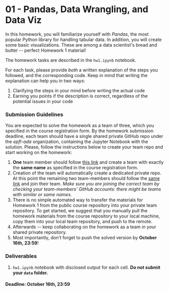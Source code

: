 # 01 - Pandas, Data Wrangling, and Data Viz

In this homework, you will familiarize yourself with *Pandas*, the most popular Python library for handling tabular data. In addition, you will create some basic visualizations. These are among a data scientist's bread and butter -- perfect Homework 1 material!

The homework tasks are described in the `hw1.ipynb` notebook.

For each task, please provide *both* a written explanation of the steps you followed, and the corresponding code. 
Keep in mind that writing the explanation can help you in two ways:
1. Clarifying the steps in your mind before writing the actual code
2. Earning you points if the description is correct, regardless of the potential issues in your code

### Submission Guidelines

You are expected to solve the homework as a team of three, which you specified in the course registration form. By the homework submission deadline, each team should have a single shared private GitHub repo under the *epfl-ada* organization, containing the Jupyter Notebook with the solution. Please, follow the instructions below to create your team repo and start working on the homework:
1. **One** team member should follow [this link](https://classroom.github.com/g/2B779D6Q) and create a team with exactly the **same name** as specified in the course registration form.
2. Creation of the team will automatically create a dedicated private repo. At this point the remaining two team-members should follow the [same link](https://classroom.github.com/g/2B779D6Q) and join their team. *Make sure you are joining the correct team by checking your team-members' GitHub accounts: there might be teams with similar or same names.*
3. There is no simple automated way to transfer the materials for Homework 1 from the public course repository into your private team repository. To get started, we suggest that you manually pull the homework materials from the course repository to your local machine, copy them into your local team repository, and push to the remote.
4. Afterwards -- keep collaborating on the homework as a team in your shared private repository.
5. Most importantly, don’t forget to push the solved version by **October 16th, 23:59**!

### Deliverables
1. `hw1.ipynb` notebook with disclosed output for each cell. **Do not submit your `data` folder.**

#### Deadline: October 16th, 23:59
